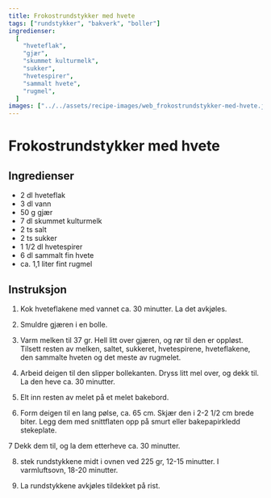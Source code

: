 ```yaml
---
title: Frokostrundstykker med hvete
tags: ["rundstykker", "bakverk", "boller"]
ingredienser:
  [
    "hveteflak",
    "gjær",
    "skummet kulturmelk",
    "sukker",
    "hvetespirer",
    "sammalt hvete",
    "rugmel",
  ]
images: ["../../assets/recipe-images/web_frokostrundstykker-med-hvete.jpg"]
---
```


# Frokostrundstykker med hvete

## Ingredienser

- 2 dl hveteflak
- 3 dl vann
- 50 g gjær
- 7 dl skummet kulturmelk
- 2 ts salt
- 2 ts sukker
- 1 1/2 dl hvetespirer
- 6 dl sammalt fin hvete
- ca. 1,1 liter fint rugmel

## Instruksjon

1. Kok hveteflakene med vannet ca. 30 minutter. La det avkjøles.

2. Smuldre gjæren i en bolle.

3. Varm melken til 37 gr. Hell litt over gjæren, og rør til den er oppløst. Tilsett resten av melken, saltet, sukkeret, hvetespirene, hveteflakene, den sammalte hveten og det meste av rugmelet.

4. Arbeid deigen til den slipper bollekanten. Dryss litt mel over, og dekk til. La den heve ca. 30 minutter.

5. Elt inn resten av melet på et melet bakebord.

6. Form deigen til en lang pølse, ca. 65 cm. Skjær den i 2-2 1/2 cm brede biter. Legg dem med snittflaten opp på smurt eller bakepapirkledd stekeplate.

7 Dekk dem til, og la dem etterheve ca. 30 minutter.

8. stek rundstykkene midt i ovnen ved 225 gr, 12-15 minutter. I varmluftsovn, 18-20 minutter.

9. La rundstykkene avkjøles tildekket på rist.
